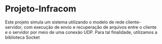 # Projeto-Infracom

Este projeto simula um sistema utilizando o modelo de rede cliente-servidor, com execução de envio e recuperação de arquivos entre o cliente e o servidor por meio de uma conexão UDP. Para tal finalidade, utilizamos a biblioteca Socket 
